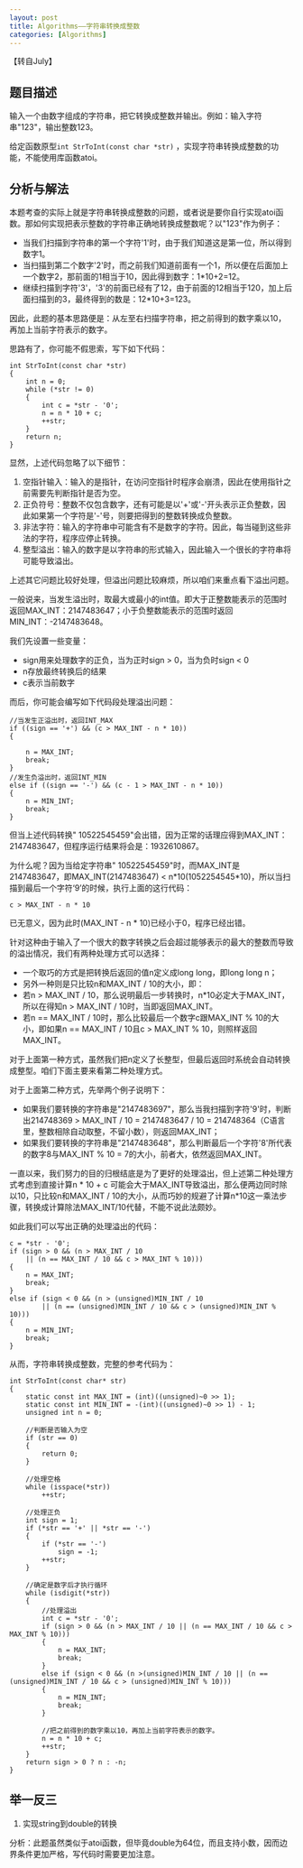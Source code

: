```yaml
---
layout: post
title: Algorithms——字符串转换成整数
categories: [Algorithms]
---
```

【转自July】

## 题目描述
输入一个由数字组成的字符串，把它转换成整数并输出。例如：输入字符串"123"，输出整数123。

给定函数原型`int StrToInt(const char *str)` ，实现字符串转换成整数的功能，不能使用库函数atoi。

## 分析与解法

本题考查的实际上就是字符串转换成整数的问题，或者说是要你自行实现atoi函数。那如何实现把表示整数的字符串正确地转换成整数呢？以"123"作为例子：
 - 当我们扫描到字符串的第一个字符'1'时，由于我们知道这是第一位，所以得到数字1。
 - 当扫描到第二个数字'2'时，而之前我们知道前面有一个1，所以便在后面加上一个数字2，那前面的1相当于10，因此得到数字：1*10+2=12。
 - 继续扫描到字符'3'，'3'的前面已经有了12，由于前面的12相当于120，加上后面扫描到的3，最终得到的数是：12*10+3=123。

因此，此题的基本思路便是：从左至右扫描字符串，把之前得到的数字乘以10，再加上当前字符表示的数字。  

思路有了，你可能不假思索，写下如下代码：

	int StrToInt(const char *str)
	{
		int n = 0;
		while (*str != 0)
		{
			int c = *str - '0';
			n = n * 10 + c;
			++str;
		}
		return n;
	}

显然，上述代码忽略了以下细节：

1. 空指针输入：输入的是指针，在访问空指针时程序会崩溃，因此在使用指针之前需要先判断指针是否为空。
2. 正负符号：整数不仅包含数字，还有可能是以'+'或'-'开头表示正负整数，因此如果第一个字符是'-'号，则要把得到的整数转换成负整数。  
3. 非法字符：输入的字符串中可能含有不是数字的字符。因此，每当碰到这些非法的字符，程序应停止转换。  
4. 整型溢出：输入的数字是以字符串的形式输入，因此输入一个很长的字符串将可能导致溢出。  

上述其它问题比较好处理，但溢出问题比较麻烦，所以咱们来重点看下溢出问题。

一般说来，当发生溢出时，取最大或最小的int值。即大于正整数能表示的范围时返回MAX_INT：2147483647；小于负整数能表示的范围时返回MIN_INT：-2147483648。

我们先设置一些变量：
 - sign用来处理数字的正负，当为正时sign > 0，当为负时sign < 0
 - n存放最终转换后的结果
 - c表示当前数字

而后，你可能会编写如下代码段处理溢出问题：

	//当发生正溢出时，返回INT_MAX
	if ((sign == '+') && (c > MAX_INT - n * 10))
	{
		
		n = MAX_INT;
		break;
	}
	//发生负溢出时，返回INT_MIN
	else if ((sign == '-') && (c - 1 > MAX_INT - n * 10))
	{
		n = MIN_INT;
		break;
	}

但当上述代码转换"    10522545459"会出错，因为正常的话理应得到MAX_INT：2147483647，但程序运行结果将会是：1932610867。

为什么呢？因为当给定字符串"    10522545459"时，而MAX_INT是2147483647，即MAX_INT(2147483647) < n*10(1052254545\*10)，所以当扫描到最后一个字符‘9’的时候，执行上面的这行代码：

	c > MAX_INT - n * 10

已无意义，因为此时(MAX_INT - n * 10)已经小于0，程序已经出错。

针对这种由于输入了一个很大的数字转换之后会超过能够表示的最大的整数而导致的溢出情况，我们有两种处理方式可以选择：
 - 一个取巧的方式是把转换后返回的值n定义成long long，即long long n；
 - 另外一种则是只比较n和MAX_INT / 10的大小，即：
- 若n > MAX_INT / 10，那么说明最后一步转换时，n*10必定大于MAX_INT，所以在得知n > MAX_INT / 10时，当即返回MAX_INT。
- 若n == MAX_INT / 10时，那么比较最后一个数字c跟MAX_INT % 10的大小，即如果n == MAX_INT / 10且c > MAX_INT % 10，则照样返回MAX_INT。

对于上面第一种方式，虽然我们把n定义了长整型，但最后返回时系统会自动转换成整型。咱们下面主要来看第二种处理方式。

对于上面第二种方式，先举两个例子说明下：
 - 如果我们要转换的字符串是"2147483697"，那么当我扫描到字符'9'时，判断出214748369 > MAX_INT / 10 = 2147483647 / 10 = 214748364（C语言里，整数相除自动取整，不留小数），则返回MAX_INT；
 - 如果我们要转换的字符串是"2147483648"，那么判断最后一个字符'8'所代表的数字8与MAX_INT % 10 = 7的大小，前者大，依然返回MAX_INT。

一直以来，我们努力的目的归根结底是为了更好的处理溢出，但上述第二种处理方式考虑到直接计算n * 10 + c 可能会大于MAX_INT导致溢出，那么便两边同时除以10，只比较n和MAX_INT / 10的大小，从而巧妙的规避了计算n\*10这一乘法步骤，转换成计算除法MAX_INT/10代替，不能不说此法颇妙。  

如此我们可以写出正确的处理溢出的代码：

	c = *str - '0';
	if (sign > 0 && (n > MAX_INT / 10 
		|| (n == MAX_INT / 10 && c > MAX_INT % 10)))
	{
	    n = MAX_INT;
	    break;
	}
	else if (sign < 0 && (n > (unsigned)MIN_INT / 10 
			|| (n == (unsigned)MIN_INT / 10 && c > (unsigned)MIN_INT % 10)))
	{
	    n = MIN_INT;
	    break;
	}

从而，字符串转换成整数，完整的参考代码为：

	int StrToInt(const char* str)
	{
		static const int MAX_INT = (int)((unsigned)~0 >> 1);
		static const int MIN_INT = -(int)((unsigned)~0 >> 1) - 1;
		unsigned int n = 0;
	
		//判断是否输入为空
		if (str == 0)
		{
			return 0;
		}
	
		//处理空格
		while (isspace(*str))
			++str;
	
		//处理正负
		int sign = 1;
		if (*str == '+' || *str == '-')
		{
			if (*str == '-')
				sign = -1;
			++str;
		}
	
		//确定是数字后才执行循环
		while (isdigit(*str))
		{
			//处理溢出
			int c = *str - '0';
			if (sign > 0 && (n > MAX_INT / 10 || (n == MAX_INT / 10 && c > MAX_INT % 10)))
			{
				n = MAX_INT;
				break;
			}
			else if (sign < 0 && (n >(unsigned)MIN_INT / 10 || (n == (unsigned)MIN_INT / 10 && c > (unsigned)MIN_INT % 10)))
			{
				n = MIN_INT;
				break;
			}
	
			//把之前得到的数字乘以10，再加上当前字符表示的数字。
			n = n * 10 + c;
			++str;
		}
		return sign > 0 ? n : -n;
	}


## 举一反三

1. 实现string到double的转换

分析：此题虽然类似于atoi函数，但毕竟double为64位，而且支持小数，因而边界条件更加严格，写代码时需要更加注意。
